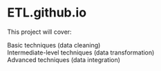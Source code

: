 # ETL.github.io

This project will cover:

Basic techniques (data cleaning) <br>Intermediate-level techniques (data transformation) <br>Advanced techniques (data integration)
